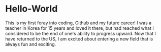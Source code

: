 # Hello-World

This is my first foray into coding, Github and my future career!  I was a teacher in Korea for 15 years and loved it there, but had reached what I considered to be the end of one's ability to progress upward.  Now that I have returned to the US, I am excited about entering a new field that is always fun and exciting.
